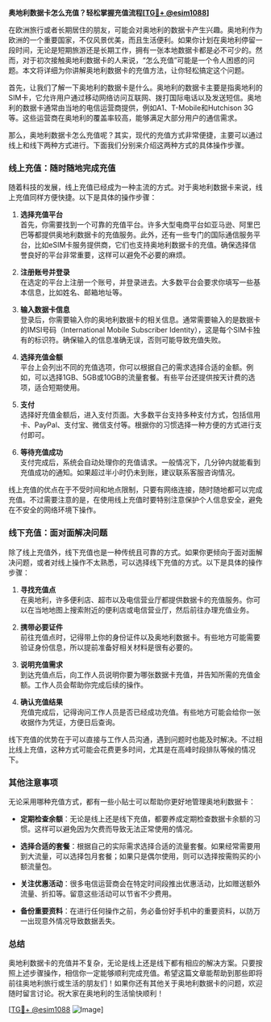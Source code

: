 **奥地利数据卡怎么充值？轻松掌握充值流程[[TG💪+ @esim1088](https://t.me/s/esim1088)]**

在欧洲旅行或者长期居住的朋友，可能会对奥地利的数据卡产生兴趣。奥地利作为欧洲的一个重要国家，不仅风景优美，而且生活便利。如果你计划在奥地利停留一段时间，无论是短期旅游还是长期工作，拥有一张本地数据卡都是必不可少的。然而，对于初次接触奥地利数据卡的人来说，“怎么充值”可能是一个令人困惑的问题。本文将详细为你讲解奥地利数据卡的充值方法，让你轻松搞定这个问题。

首先，让我们了解一下奥地利的数据卡是什么。奥地利的数据卡主要是指奥地利的SIM卡，它允许用户通过移动网络访问互联网、拨打国际电话以及发送短信。奥地利的数据卡通常由当地的电信运营商提供，例如A1、T-Mobile和Hutchison 3G等。这些运营商在奥地利的覆盖率较高，能够满足大部分用户的通信需求。

那么，奥地利数据卡怎么充值呢？其实，现代的充值方式非常便捷，主要可以通过线上和线下两种方式进行。下面我们分别来介绍这两种方式的具体操作步骤。

### **线上充值：随时随地完成充值**

随着科技的发展，线上充值已经成为一种主流的方式。对于奥地利数据卡来说，线上充值同样方便快捷。以下是具体的操作步骤：

1. **选择充值平台**  
   首先，你需要找到一个可靠的充值平台。许多大型电商平台如亚马逊、阿里巴巴等都提供奥地利数据卡的充值服务。此外，还有一些专门的国际通信服务平台，比如eSIM卡服务提供商，它们也支持奥地利数据卡的充值。确保选择信誉良好的平台非常重要，这样可以避免不必要的麻烦。

2. **注册账号并登录**  
   在选定的平台上注册一个账号，并登录进去。大多数平台会要求你填写一些基本信息，比如姓名、邮箱地址等。

3. **输入数据卡信息**  
   登录后，你需要输入你的奥地利数据卡的相关信息。通常需要输入的是数据卡的IMSI号码（International Mobile Subscriber Identity），这是每个SIM卡独有的标识符。确保输入的信息准确无误，否则可能导致充值失败。

4. **选择充值金额**  
   平台上会列出不同的充值选项，你可以根据自己的需求选择合适的金额。例如，可以选择1GB、5GB或10GB的流量套餐。有些平台还提供按天计费的选项，适合短期使用。

5. **支付**  
   选择好充值金额后，进入支付页面。大多数平台支持多种支付方式，包括信用卡、PayPal、支付宝、微信支付等。根据你的习惯选择一种方便的方式进行支付即可。

6. **等待充值成功**  
   支付完成后，系统会自动处理你的充值请求。一般情况下，几分钟内就能看到充值成功的通知。如果超过半小时仍未到账，建议联系客服咨询情况。

线上充值的优点在于不受时间和地点限制，只要有网络连接，随时随地都可以完成充值。不过需要注意的是，在使用线上充值时要特别注意保护个人信息安全，避免在不安全的网络环境下操作。

### **线下充值：面对面解决问题**

除了线上充值外，线下充值也是一种传统且可靠的方式。如果你更倾向于面对面解决问题，或者对线上操作不太熟悉，可以选择线下充值的方式。以下是具体的操作步骤：

1. **寻找充值点**  
   在奥地利，许多便利店、超市以及电信营业厅都提供数据卡的充值服务。你可以在当地地图上搜索附近的便利店或电信营业厅，然后前往办理充值业务。

2. **携带必要证件**  
   前往充值点时，记得带上你的身份证件以及奥地利数据卡。有些地方可能需要验证身份信息，所以提前准备好相关材料是很有必要的。

3. **说明充值需求**  
   到达充值点后，向工作人员说明你要为哪张数据卡充值，并告知所需的充值金额。工作人员会帮助你完成后续的操作。

4. **确认充值结果**  
   充值完成后，记得询问工作人员是否已经成功充值。有些地方可能会给你一张收据作为凭证，方便日后查询。

线下充值的优势在于可以直接与工作人员沟通，遇到问题时也能及时解决。不过相比线上充值，这种方式可能会花费更多时间，尤其是在高峰时段排队等候的情况下。

### **其他注意事项**

无论采用哪种充值方式，都有一些小贴士可以帮助你更好地管理奥地利数据卡：

- **定期检查余额**：无论是线上还是线下充值，都要养成定期检查数据卡余额的习惯。这样可以避免因为欠费而导致无法正常使用的情况。
  
- **选择合适的套餐**：根据自己的实际需求选择合适的流量套餐。如果经常需要用到大流量，可以选择包月套餐；如果只是偶尔使用，则可以选择按需购买的小额流量包。

- **关注优惠活动**：很多电信运营商会在特定时间段推出优惠活动，比如赠送额外流量、折扣等。留意这些活动可以节省不少费用。

- **备份重要资料**：在进行任何操作之前，务必备份好手机中的重要资料，以防万一出现意外情况导致数据丢失。

### **总结**

奥地利数据卡的充值并不复杂，无论是线上还是线下都有相应的解决方案。只要按照上述步骤操作，相信你一定能够顺利完成充值。希望这篇文章能帮助到那些即将前往奥地利旅行或生活的朋友们！如果你还有其他关于奥地利数据卡的问题，欢迎随时留言讨论。祝大家在奥地利的生活愉快顺利！

[[TG💪+ @esim1088](https://t.me/s/esim1088) ![Image](https://i.postimg.cc/4NQfJmqS/Snipaste-2025-05-13-00-14-12.png)]